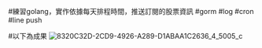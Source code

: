 #練習golang，實作依據每天排程時間，推送訂閱的股票資訊
#gorm
#log
#cron
#line push

#以下為成果
  ![8320C32D-2CD9-4926-A289-D1ABAA1C2636_4_5005_c](https://github.com/user-attachments/assets/a1b7095d-1b22-4a7d-933a-da65c0159cc4)
